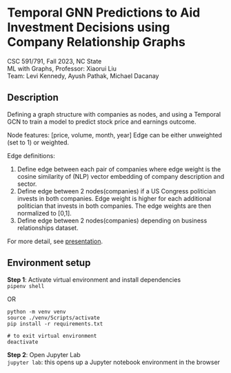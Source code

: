 # Temporal GNN Predictions to Aid Investment Decisions using Company Relationship Graphs

CSC 591/791, Fall 2023, NC State  
ML with Graphs, Professor: Xiaorui Liu  
Team: Levi Kennedy, Ayush Pathak, Michael Dacanay


## Description

Defining a graph structure with companies as nodes, and using a Temporal GCN to train a model to predict stock price and earnings outcome.

Node features: [price, volume, month, year]
Edge can be either unweighted (set to 1) or weighted.

Edge definitions:  

1. Define edge between each pair of companies where edge weight is the cosine similarity of (NLP) vector embedding of company description and sector.
2. Define edge between 2 nodes(companies) if a US Congress politician invests in both companies. Edge weight is higher for each additional politician that invests in both companies. The edge weights are then normalized to [0,1].
3. Define edge between 2 nodes(companies) depending on business relationships dataset.


For more detail, see [presentation](https://docs.google.com/presentation/d/1kI4A_ki5VXhGKz3LbQJMFg1aCfbJSltj-xa66N8P1ns/edit#slide=id.g29d67d3b3b6_0_98).


## Environment setup

**Step 1**: Activate virtual environment and install dependencies  
`pipenv shell`

OR 

```
python -m venv venv
source ./venv/Scripts/activate
pip install -r requirements.txt

# to exit virtual environment
deactivate
```

**Step 2**: Open Jupyter Lab  
`jupyter lab`: this opens up a Jupyter notebook environment in the browser

